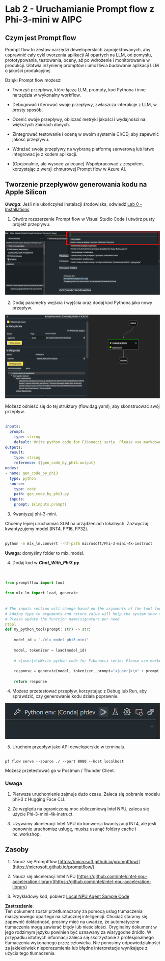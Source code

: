 # **Lab 2 - Uruchamianie Prompt flow z Phi-3-mini w AIPC**

## **Czym jest Prompt flow**

Prompt flow to zestaw narzędzi deweloperskich zaprojektowanych, aby usprawnić cały cykl tworzenia aplikacji AI opartych na LLM, od pomysłu, prototypowania, testowania, oceny, aż po wdrożenie i monitorowanie w produkcji. Ułatwia inżynierię promptów i umożliwia budowanie aplikacji LLM o jakości produkcyjnej.

Dzięki Prompt flow możesz:

- Tworzyć przepływy, które łączą LLM, prompty, kod Pythona i inne narzędzia w wykonalny workflow.

- Debugować i iterować swoje przepływy, zwłaszcza interakcje z LLM, w prosty sposób.

- Ocenić swoje przepływy, obliczać metryki jakości i wydajności na większych zbiorach danych.

- Zintegrować testowanie i ocenę w swoim systemie CI/CD, aby zapewnić jakość przepływu.

- Wdrażać swoje przepływy na wybraną platformę serwerową lub łatwo integrować je z kodem aplikacji.

- (Opcjonalnie, ale wysoce zalecane) Współpracować z zespołem, korzystając z wersji chmurowej Prompt flow w Azure AI.



## **Tworzenie przepływów generowania kodu na Apple Silicon**

***Uwaga***: Jeśli nie ukończyłeś instalacji środowiska, odwiedź [Lab 0 - Installations](./01.Installations.md)

1. Otwórz rozszerzenie Prompt flow w Visual Studio Code i utwórz pusty projekt przepływu.

![create](../../../../../../../../../translated_images/pf_create.d6172d8277a78a7fa82cd6ff727ed44e037fa78b662f1f62d5963f36d712d229.pl.png)

2. Dodaj parametry wejścia i wyjścia oraz dodaj kod Pythona jako nowy przepływ.

![flow](../../../../../../../../../translated_images/pf_flow.d5646a323fb7f444c0b98b4521057a592325c583e7ba18bc31500bc0415e9ef3.pl.png)

Możesz odnieść się do tej struktury (flow.dag.yaml), aby skonstruować swój przepływ.

```yaml

inputs:
  prompt:
    type: string
    default: Write python code for Fibonacci serie. Please use markdown as output
outputs:
  result:
    type: string
    reference: ${gen_code_by_phi3.output}
nodes:
- name: gen_code_by_phi3
  type: python
  source:
    type: code
    path: gen_code_by_phi3.py
  inputs:
    prompt: ${inputs.prompt}


```

3. Kwantyzuj phi-3-mini.

Chcemy lepiej uruchamiać SLM na urządzeniach lokalnych. Zazwyczaj kwantyzujemy model (INT4, FP16, FP32).

```bash

python -m mlx_lm.convert --hf-path microsoft/Phi-3-mini-4k-instruct

```

**Uwaga:** domyślny folder to mlx_model.

4. Dodaj kod w ***Chat_With_Phi3.py***.

```python


from promptflow import tool

from mlx_lm import load, generate


# The inputs section will change based on the arguments of the tool function, after you save the code
# Adding type to arguments and return value will help the system show the types properly
# Please update the function name/signature per need
@tool
def my_python_tool(prompt: str) -> str:

    model_id = './mlx_model_phi3_mini'

    model, tokenizer = load(model_id)

    # <|user|>\nWrite python code for Fibonacci serie. Please use markdown as output<|end|>\n<|assistant|>

    response = generate(model, tokenizer, prompt="<|user|>\n" + prompt  + "<|end|>\n<|assistant|>", max_tokens=2048, verbose=True)

    return response


```

4. Możesz przetestować przepływ, korzystając z Debug lub Run, aby sprawdzić, czy generowanie kodu działa poprawnie.

![RUN](../../../../../../../../../translated_images/pf_run.d918637dc00f61e9bdeec37d4cc9646f77d270ac9203bcce13569f3157202b6e.pl.png)

5. Uruchom przepływ jako API deweloperskie w terminalu.

```

pf flow serve --source ./ --port 8080 --host localhost   

```

Możesz przetestować go w Postman / Thunder Client.


### **Uwaga**

1. Pierwsze uruchomienie zajmuje dużo czasu. Zaleca się pobranie modelu phi-3 z Hugging Face CLI.

2. Ze względu na ograniczoną moc obliczeniową Intel NPU, zaleca się użycie Phi-3-mini-4k-instruct.

3. Używamy akceleracji Intel NPU do konwersji kwantyzacji INT4, ale jeśli ponownie uruchomisz usługę, musisz usunąć foldery cache i nc_workshop.



## **Zasoby**

1. Naucz się Promptflow [https://microsoft.github.io/promptflow/](https://microsoft.github.io/promptflow/)

2. Naucz się akceleracji Intel NPU [https://github.com/intel/intel-npu-acceleration-library](https://github.com/intel/intel-npu-acceleration-library)

3. Przykładowy kod, pobierz [Local NPU Agent Sample Code](../../../../../../../../../code/07.Lab/01/AIPC/local-npu-agent)

**Zastrzeżenie**:  
Ten dokument został przetłumaczony za pomocą usług tłumaczenia maszynowego opartego na sztucznej inteligencji. Chociaż staramy się zapewnić dokładność, prosimy mieć na uwadze, że automatyczne tłumaczenia mogą zawierać błędy lub nieścisłości. Oryginalny dokument w jego rodzimym języku powinien być uznawany za wiarygodne źródło. W przypadku istotnych informacji zaleca się skorzystanie z profesjonalnego tłumaczenia wykonanego przez człowieka. Nie ponosimy odpowiedzialności za jakiekolwiek nieporozumienia lub błędne interpretacje wynikające z użycia tego tłumaczenia.